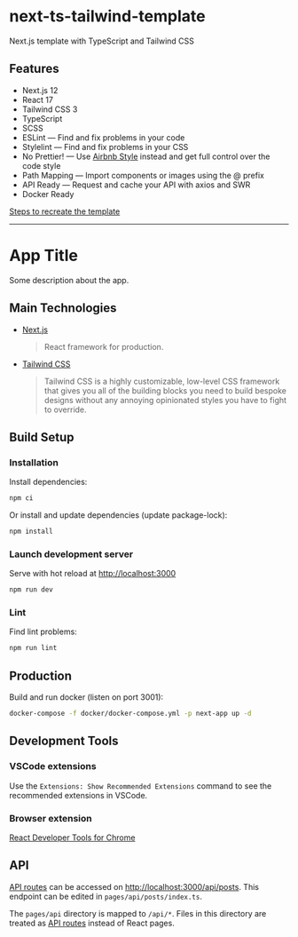 # next-ts-tailwind-template
Next.js template with TypeScript and Tailwind CSS

## Features
* Next.js 12
* React 17
* Tailwind CSS 3
* TypeScript
* SCSS
* ESLint — Find and fix problems in your code
* Stylelint — Find and fix problems in your CSS
* No Prettier! — Use [Airbnb Style](https://github.com/airbnb/javascript) instead and get full control over the code style
* Path Mapping — Import components or images using the @ prefix
* API Ready — Request and cache your API with axios and SWR
* Docker Ready

[Steps to recreate the template](docs/steps.md)

---

# App Title

Some description about the app.

## Main Technologies
* [Next.js](https://nextjs.org)
  > React framework for production.
* [Tailwind CSS](https://tailwindcss.com)
  > Tailwind CSS is a highly customizable, low-level CSS framework that gives you all of the building blocks you need to build bespoke designs without any annoying opinionated styles you have to fight to override.

## Build Setup
### Installation
Install dependencies:
```bash
npm ci
```
Or install and update dependencies (update package-lock):
```bash
npm install
```

### Launch development server
Serve with hot reload at [http://localhost:3000](http://localhost:3000)
```bash
npm run dev
```

### Lint
Find lint problems:
```bash
npm run lint
```

## Production
Build and run docker (listen on port 3001):
```bash
docker-compose -f docker/docker-compose.yml -p next-app up -d
```

## Development Tools
### VSCode extensions
Use the `Extensions: Show Recommended Extensions` command to see the recommended extensions in VSCode.

### Browser extension
[React Developer Tools for Chrome](https://chrome.google.com/webstore/detail/react-developer-tools/fmkadmapgofadopljbjfkapdkoienihi)

## API
[API routes](https://nextjs.org/docs/api-routes/introduction) can be accessed on [http://localhost:3000/api/posts](http://localhost:3000/api/posts). This endpoint can be edited in `pages/api/posts/index.ts`.

The `pages/api` directory is mapped to `/api/*`. Files in this directory are treated as [API routes](https://nextjs.org/docs/api-routes/introduction) instead of React pages.
